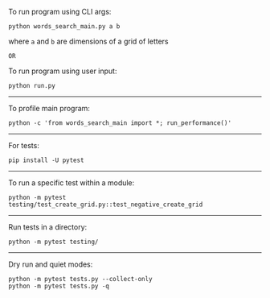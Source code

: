 To run program using CLI args:
    
    python words_search_main.py a b
where `a` and `b` are dimensions of a grid of letters

`OR`

To run program using user input:
    
    python run.py
___
To profile main program:

    python -c 'from words_search_main import *; run_performance()'
___
For tests:

    pip install -U pytest

___
To run a specific test within a module:

    python -m pytest testing/test_create_grid.py::test_negative_create_grid
___  
Run tests in a directory:

    python -m pytest testing/
---
Dry run and quiet modes:

    python -m pytest tests.py --collect-only
    python -m pytest tests.py -q